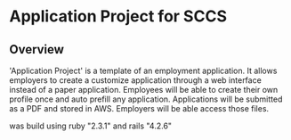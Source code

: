 Application Project for SCCS
============================




Overview
--------
'Application Project' is a template of an employment application.  It allows employers to create a customize application through a web interface instead of a paper application. Employees will be able to create their own profile once and auto prefill any application. Applications will be submitted as a PDF and stored in AWS. Employers will be able access those files.

<Application Project> was build using ruby "2.3.1" and rails "4.2.6" 
